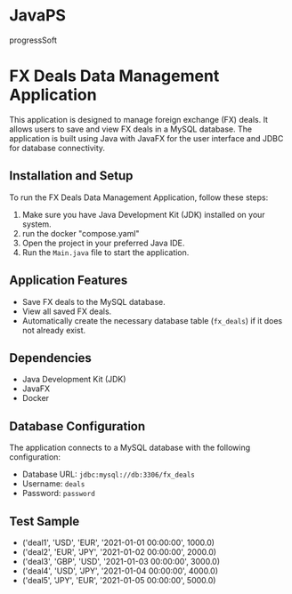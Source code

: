 # JavaPS
progressSoft

# FX Deals Data Management Application

This application is designed to manage foreign exchange (FX) deals. It allows users to save and view FX deals in a MySQL database. The application is built using Java with JavaFX for the user interface and JDBC for database connectivity.

## Installation and Setup

To run the FX Deals Data Management Application, follow these steps:

1. Make sure you have Java Development Kit (JDK) installed on your system.
2. run the docker "compose.yaml"
3. Open the project in your preferred Java IDE.
4. Run the `Main.java` file to start the application.

## Application Features

- Save FX deals to the MySQL database.
- View all saved FX deals.
- Automatically create the necessary database table (`fx_deals`) if it does not already exist.

## Dependencies

- Java Development Kit (JDK)
- JavaFX
- Docker

## Database Configuration

The application connects to a MySQL database with the following configuration:

- Database URL: `jdbc:mysql://db:3306/fx_deals`
- Username: `deals`
- Password: `password`

## Test Sample

- ('deal1', 'USD', 'EUR', '2021-01-01 00:00:00', 1000.0)
- ('deal2', 'EUR', 'JPY', '2021-01-02 00:00:00', 2000.0)
- ('deal3', 'GBP', 'USD', '2021-01-03 00:00:00', 3000.0)
- ('deal4', 'USD', 'JPY', '2021-01-04 00:00:00', 4000.0)
- ('deal5', 'JPY', 'EUR', '2021-01-05 00:00:00', 5000.0)

